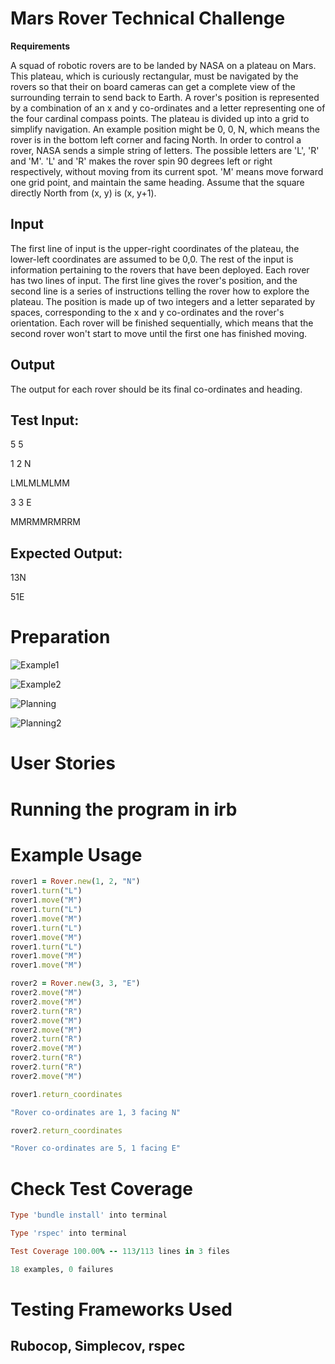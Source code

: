 # Mars Rover Technical Challenge

**Requirements**

A squad of robotic rovers are to be landed by NASA on a plateau on Mars. This plateau, which is curiously rectangular, must be navigated by the rovers so that their on board cameras can get a complete view of the surrounding terrain to send back to Earth. A rover's position is represented by a combination of an x and y co-ordinates and a letter representing one of the four cardinal compass points. The plateau is divided up into a grid to simplify navigation. An example position might be 0, 0, N, which means the rover is in the bottom left corner and facing North. In order to control a rover, NASA sends a simple string of letters. The possible letters are 'L', 'R' and 'M'. 'L' and 'R' makes the rover spin 90 degrees left or right respectively, without moving from its current spot. 'M' means move forward one grid point, and maintain the same heading. Assume that the square directly North from (x, y) is (x, y+1).

## **Input**

The first line of input is the upper-right coordinates of the plateau, the lower-left coordinates are assumed to be 0,0. The rest of the input is information pertaining to the rovers that have been deployed. Each rover has two lines of input. The first line gives the rover's position, and the second line is a series of instructions telling the rover how to explore the plateau. The position is made up of two integers and a letter separated by spaces, corresponding to the x and y co-ordinates and the rover's orientation. Each rover will be finished sequentially, which means that the second rover won't start to move until the first one has finished moving.

## **Output**

The output for each rover should be its final co-ordinates and heading.

## **Test Input:**

5 5

1 2 N

LMLMLMLMM

3 3 E

MMRMMRMRRM

## **Expected Output:**

13N

51E

# Preparation

![Example1](assets/Example1.jpg)

![Example2](assets/Example2.jpg)

![Planning](assets/Planning.jpg)

![Planning2](assets/Planning2.jpg)

# User Stories

# Running the program in irb

# Example Usage

```ruby
rover1 = Rover.new(1, 2, "N")
rover1.turn("L")
rover1.move("M")
rover1.turn("L")
rover1.move("M")
rover1.turn("L")
rover1.move("M")
rover1.turn("L")
rover1.move("M")
rover1.move("M")

rover2 = Rover.new(3, 3, "E")
rover2.move("M")
rover2.move("M")
rover2.turn("R")
rover2.move("M")
rover2.move("M")
rover2.turn("R")
rover2.move("M")
rover2.turn("R")
rover2.turn("R")
rover2.move("M")

rover1.return_coordinates

"Rover co-ordinates are 1, 3 facing N"

rover2.return_coordinates

"Rover co-ordinates are 5, 1 facing E"
```

# Check Test Coverage

```ruby
Type 'bundle install' into terminal

Type 'rspec' into terminal

Test Coverage 100.00% -- 113/113 lines in 3 files

18 examples, 0 failures
```

# Testing Frameworks Used

## Rubocop, Simplecov, rspec
